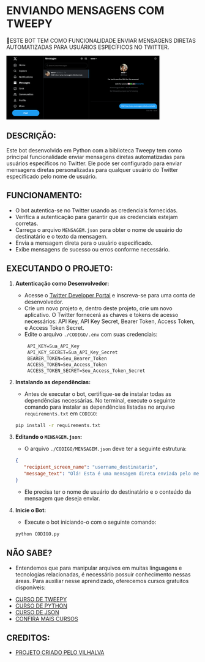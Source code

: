 # ENVIANDO MENSAGENS COM TWEEPY
🚀ESTE BOT TEM COMO FUNCIONALIDADE ENVIAR MENSAGENS DIRETAS AUTOMATIZADAS PARA USUÁRIOS ESPECÍFICOS NO TWITTER.

<img src="IMAGEM.png" align="center" width="400"> <br>

## DESCRIÇÃO:
Este bot desenvolvido em Python com a biblioteca Tweepy tem como principal funcionalidade enviar mensagens diretas automatizadas para usuários específicos no Twitter. Ele pode ser configurado para enviar mensagens diretas personalizadas para qualquer usuário do Twitter especificado pelo nome de usuário.

## FUNCIONAMENTO:
- O bot autentica-se no Twitter usando as credenciais fornecidas.
- Verifica a autenticação para garantir que as credenciais estejam corretas.
- Carrega o arquivo `MENSAGEM.json` para obter o nome de usuário do destinatário e o texto da mensagem.
- Envia a mensagem direta para o usuário especificado.
- Exibe mensagens de sucesso ou erros conforme necessário.

## EXECUTANDO O PROJETO:
1. **Autenticação como Desenvolvedor:**
   - Acesse o [Twitter Developer Portal](https://developer.twitter.com/) e inscreva-se para uma conta de desenvolvedor.
   - Crie um novo projeto e, dentro deste projeto, crie um novo aplicativo. O Twitter fornecerá as chaves e tokens de acesso necessários: API Key, API Key Secret, Bearer Token, Access Token, e Access Token Secret.
   - Edite o arquivo `./CODIGO/.env` com suas credenciais:
     ```plaintext
      API_KEY=Sua_API_Key
      API_KEY_SECRET=Sua_API_Key_Secret
      BEARER_TOKEN=Seu_Bearer_Token
      ACCESS_TOKEN=Seu_Access_Token
      ACCESS_TOKEN_SECRET=Seu_Access_Token_Secret
     ```

2. **Instalando as dependências:**
   - Antes de executar o bot, certifique-se de instalar todas as dependências necessárias. No terminal, execute o seguinte comando para instalar as dependências listadas no arquivo `requirements.txt` em `CODIGO`:
   ```bash
   pip install -r requirements.txt
   ```

3. **Editando o `MENSAGEM.json`:**
   - O arquivo `./CODIGO/MENSAGEM.json` deve ter a seguinte estrutura:

   ```json
   {
      "recipient_screen_name": "username_destinatario",
      "message_text": "Olá! Esta é uma mensagem direta enviada pelo meu bot."
   }
   ```

   - Ele precisa ter o nome de usuário do destinatário e o conteúdo da mensagem que deseja enviar.

4. **Inicie o Bot:**
   - Execute o bot iniciando-o com o seguinte comando:
    ```bash
    python CODIGO.py
    ```

## NÃO SABE?
- Entendemos que para manipular arquivos em muitas linguagens e tecnologias relacionadas, é necessário possuir conhecimento nessas áreas. Para auxiliar nesse aprendizado, oferecemos cursos gratuitos disponíveis:
* [CURSO DE TWEEPY](https://github.com/VILHALVA/CURSO-DE-TWEEPY)
* [CURSO DE PYTHON](https://github.com/VILHALVA/CURSO-DE-PYTHON)
* [CURSO DE JSON](https://github.com/VILHALVA/CURSO-DE-JSON)
* [CONFIRA MAIS CURSOS](https://github.com/VILHALVA?tab=repositories&q=+topic:CURSO)

## CREDITOS:
- [PROJETO CRIADO PELO VILHALVA](https://github.com/VILHALVA)

